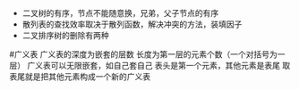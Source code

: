 * 二叉树的有序，节点不能随意换，兄弟，父子节点的有序
* 散列表的查找效率取决于散列函数，解决冲突的方法，装填因子
* 二叉排序树的删除有两种

#广义表
广义表的深度为嵌套的层数
长度为第一层的元素个数（一个对括号为一层）
广义表可以无限嵌套，如自己套自己
表头是第一个元素，其他元素是表尾
取表尾就是把其他元素构成一个新的广义表